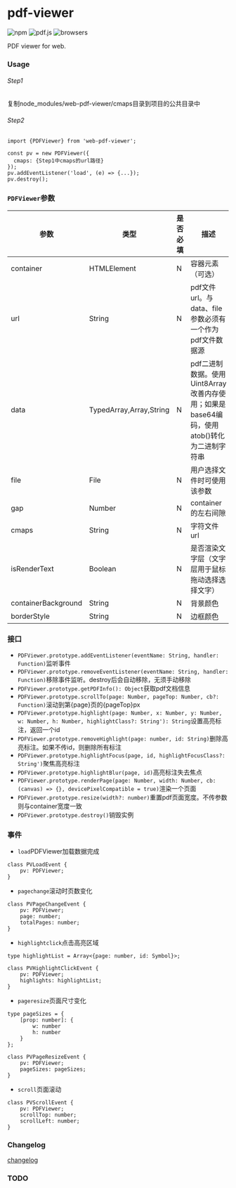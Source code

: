 # pdf-viewer
![npm](https://img.shields.io/npm/v/web-pdf-viewer)
![pdf.js](https://img.shields.io/badge/dependency-mozilla%2Fpdf.js-green)
![browsers](https://img.shields.io/badge/Browsers-Chrome%2C%20IE11%2C%20Edge%2C%20Safari%2C%20Firefox-brightgreen)

PDF viewer for web.

### Usage
###### Step1
复制node_modules/web-pdf-viewer/cmaps目录到项目的公共目录中
###### Step2
````
import {PDFViewer} from 'web-pdf-viewer';

const pv = new PDFViewer({
  cmaps: {Step1中cmaps的url路径}
});
pv.addEventListener('load', (e) => {...});
pv.destroy();
````

### `PDFViewer`参数
参数                 |类型                       | 是否必填  |  描述
--------------------|---------------------------|----------|-------------------
container           | HTMLElement               | N        |  容器元素（可选）
url                 | String                    | N        | pdf文件url。与data、file参数必须有一个作为pdf文件数据源
data                | TypedArray,Array,String   | N        | pdf二进制数据。使用Uint8Array改善内存使用；如果是base64编码，使用atob()转化为二进制字符串
file                | File                      | N        | 用户选择文件时可使用该参数
gap                 | Number                    | N        | container的左右间隙
cmaps               | String                    | N        | 字符文件url
isRenderText        | Boolean                   | N        | 是否渲染文字层（文字层用于鼠标拖动选择选择文字）
containerBackground | String                    | N        | 背景颜色
borderStyle         | String                    | N        | 边框颜色


### 接口
* `PDFViewer.prototype.addEventListener(eventName: String, handler: Function)`监听事件
* `PDFViewer.prototype.removeEventListener(eventName: String, handler: Function)`移除事件监听。destroy后会自动移除，无须手动移除
* `PDFViewer.prototype.getPDFInfo(): Object`获取pdf文档信息
* `PDFViewer.prototype.scrollTo(page: Number, pageTop: Number, cb?: Function)`滚动到第{page}页的{pageTop}px
* `PDFViewer.prototype.highlight(page: Number, x: Number, y: Number, w: Number, h: Number, highlightClass?: String'): String`设置高亮标注，返回一个id
* `PDFViewer.prototype.removeHighlight(page: number, id: String)`删除高亮标注。如果不传id，则删除所有标注
* `PDFViewer.prototype.highlightFocus(page, id, highlightFocusClass?: String')`聚焦高亮标注
* `PDFViewer.prototype.highlightBlur(page, id)`高亮标注失去焦点
* `PDFViewer.prototype.renderPage(page: Number, width: Number, cb: (canvas) => {}, devicePixelCompatible = true)`渲染一个页面
* `PDFViewer.prototype.resize(width?: number)`重置pdf页面宽度。不传参数则与container宽度一致
* `PDFViewer.prototype.destroy()`销毁实例

### 事件
* `load`PDFViewer加载数据完成
````
class PVLoadEvent {
    pv: PDFViewer;
}
````
* `pagechange`滚动时页数变化
````
class PVPageChangeEvent {
    pv: PDFViewer;
    page: number;
    totalPages: number;
}
````
* `highlightclick`点击高亮区域
````
type highlightList = Array<{page: number, id: Symbol}>;

class PVHighlightClickEvent {
    pv: PDFViewer;
    highlights: highlightList;
}
````
* `pageresize`页面尺寸变化
````
type pageSizes = {
    [prop: number]: {
        w: number
        h: number
    }
};

class PVPageResizeEvent {
    pv: PDFViewer;
    pageSizes: pageSizes;
}
````
* `scroll`页面滚动
````
class PVScrollEvent {
    pv: PDFViewer;
    scrollTop: number;
    scrollLeft: number;
}
````

### Changelog
[changelog](https://github.com/yinliguo/pdf-viewer/blob/master/CHANGELOG.md)

### TODO
